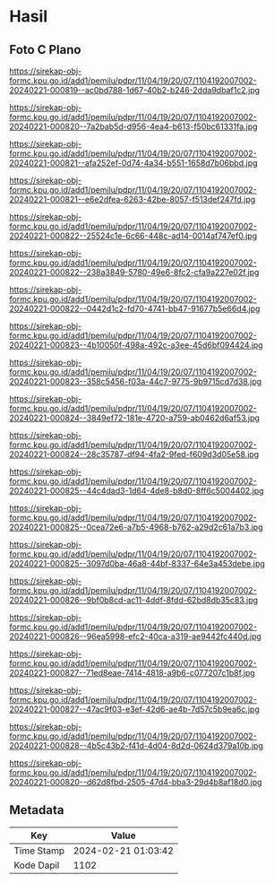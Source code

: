 # Hasil

## Foto C Plano

https://sirekap-obj-formc.kpu.go.id/add1/pemilu/pdpr/11/04/19/20/07/1104192007002-20240221-000819--ac0bd788-1d67-40b2-b246-2dda9dbaf1c2.jpg

https://sirekap-obj-formc.kpu.go.id/add1/pemilu/pdpr/11/04/19/20/07/1104192007002-20240221-000820--7a2bab5d-d956-4ea4-b613-f50bc61331fa.jpg

https://sirekap-obj-formc.kpu.go.id/add1/pemilu/pdpr/11/04/19/20/07/1104192007002-20240221-000821--afa252ef-0d74-4a34-b551-1658d7b06bbd.jpg

https://sirekap-obj-formc.kpu.go.id/add1/pemilu/pdpr/11/04/19/20/07/1104192007002-20240221-000821--e6e2dfea-6263-42be-8057-f513def247fd.jpg

https://sirekap-obj-formc.kpu.go.id/add1/pemilu/pdpr/11/04/19/20/07/1104192007002-20240221-000822--25524c1e-6c66-448c-ad14-0014af747ef0.jpg

https://sirekap-obj-formc.kpu.go.id/add1/pemilu/pdpr/11/04/19/20/07/1104192007002-20240221-000822--238a3849-5780-49e6-8fc2-cfa9a227e02f.jpg

https://sirekap-obj-formc.kpu.go.id/add1/pemilu/pdpr/11/04/19/20/07/1104192007002-20240221-000822--0442d1c2-fd70-4741-bb47-91677b5e66d4.jpg

https://sirekap-obj-formc.kpu.go.id/add1/pemilu/pdpr/11/04/19/20/07/1104192007002-20240221-000823--4b10050f-498a-492c-a3ee-45d6bf094424.jpg

https://sirekap-obj-formc.kpu.go.id/add1/pemilu/pdpr/11/04/19/20/07/1104192007002-20240221-000823--358c5456-f03a-44c7-9775-9b9715cd7d38.jpg

https://sirekap-obj-formc.kpu.go.id/add1/pemilu/pdpr/11/04/19/20/07/1104192007002-20240221-000824--3849ef72-181e-4720-a759-ab0462d6af53.jpg

https://sirekap-obj-formc.kpu.go.id/add1/pemilu/pdpr/11/04/19/20/07/1104192007002-20240221-000824--28c35787-df94-4fa2-9fed-f609d3d05e58.jpg

https://sirekap-obj-formc.kpu.go.id/add1/pemilu/pdpr/11/04/19/20/07/1104192007002-20240221-000825--44c4dad3-1d64-4de8-b8d0-8ff6c5004402.jpg

https://sirekap-obj-formc.kpu.go.id/add1/pemilu/pdpr/11/04/19/20/07/1104192007002-20240221-000825--0cea72e6-a7b5-4968-b762-a29d2c61a7b3.jpg

https://sirekap-obj-formc.kpu.go.id/add1/pemilu/pdpr/11/04/19/20/07/1104192007002-20240221-000825--3097d0ba-46a8-44bf-8337-64e3a453debe.jpg

https://sirekap-obj-formc.kpu.go.id/add1/pemilu/pdpr/11/04/19/20/07/1104192007002-20240221-000826--9bf0b8cd-ac11-4ddf-8fdd-62bd8db35c83.jpg

https://sirekap-obj-formc.kpu.go.id/add1/pemilu/pdpr/11/04/19/20/07/1104192007002-20240221-000826--96ea5998-efc2-40ca-a319-ae9442fc440d.jpg

https://sirekap-obj-formc.kpu.go.id/add1/pemilu/pdpr/11/04/19/20/07/1104192007002-20240221-000827--71ed8eae-7414-4818-a9b6-c077207c1b8f.jpg

https://sirekap-obj-formc.kpu.go.id/add1/pemilu/pdpr/11/04/19/20/07/1104192007002-20240221-000827--47ac9f03-e3ef-42d6-ae4b-7d57c5b9ea6c.jpg

https://sirekap-obj-formc.kpu.go.id/add1/pemilu/pdpr/11/04/19/20/07/1104192007002-20240221-000828--4b5c43b2-f41d-4d04-8d2d-0624d379a10b.jpg

https://sirekap-obj-formc.kpu.go.id/add1/pemilu/pdpr/11/04/19/20/07/1104192007002-20240221-000820--d62d8fbd-2505-47d4-bba3-29d4b8af18d0.jpg


## Metadata

| Key        | Value               |
| ---------- | ------------------- |
| Time Stamp | 2024-02-21 01:03:42 |
| Kode Dapil | 1102                |



